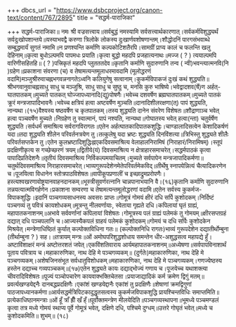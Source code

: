 +++
dbcs_url = "https://www.dsbcproject.org/canon-text/content/767/2895"
title = "सद्धर्म-पाराजिका"

+++
सद्धर्म-पाराजिका॥ नमः श्री वज्रसत्त्वाय॥सर्वबुद्धं नमस्यामि
सर्वसत्त्वार्थकारणात्।सर्वकर्मविशुद्ध्यर्थं
सर्वदुःखोपशान्तये॥यस्याभवद्वै करुणा
त्रिलोके लोकस्य दुःखार्णवशोषणान्तम्।शौद्धोदनिं पारगसंभवाब्धे
सम्बुद्धमार्यं सुगतं नमामि॥न प्रणश्यन्ति कर्माणि
कल्पकोटिशतैरपि।सामग्रीं प्राप्य
कालं च फलन्ति खलु देहिनाम्॥कृत्वा बुधोऽल्पमपि
पापमधः प्रयाति।कृत्वा बुद्धो महदपि
प्रजहात्यनाथः॥मज्ज ( ? ) त्ययाल्पमपि वारिणीसहितहि॥
( ? )पत्त्रिकृतं महदपि
प्लुतततदेव॥कृतानि कर्माणि
सुदारुणानि तन्व ( न्वी)भवन्त्यात्मनवि(नि )ग्रहेण॥प्रकाशना संवरणा
(च) व तेषामत्यन्तमूलाधरमावदामि (मूलोद्धरणं वदामि)मञ्जुश्रीरुवाचह्नभगवन्ननागतेऽध्वनि
कलियुगेषु सत्वानाम्।कुकर्मविपाकजं दुःखं
कथं शुद्ध्यति॥श्रीभगवानुवाचह्नसाधु साधु च मञ्जुश्रि, साधु साधु च सुष्ठु
च, मनसि कुरु भाषिष्ये।भवेद्वादशव(र्षे)ण अर्हत्-घातपातकम्॥मुच्यते पातकत्
घोज्जापध्यानादि(द्यु)पोषणैः।भवेच्च दशवर्षेण
ब्रह्मघातपातकम्॥मुच्यते पातकं क्रूरं
मन्त्रजापादिभावनैः।भवेच्च क्षत्रियं
हत्वा अष्टवर्षेण मुञ्चति॥दानादिशीलरक्षणा(त्) पापं शुद्ध्यति, नान्यथा।(१५)वैश्यस्य षष्ठवर्षेण
च कृतपातकम्।तस्य शुद्ध्यति
दानेन संवरेण विशेषतः॥शौद्राणाञ्च भवेत्
हत्वा पञ्चवर्षेण मुच्यते।निग्रहेण तु स्वात्मानं, पापं नश्यति, नान्यथा॥गोघातस्य भवेत्
हत्वा(न्ता) चतुर्वर्षेण शुद्ध्यति।सर्वधर्मं समाश्रित्य
सर्वरागविरागतः॥एतेन अर्हत्घातकादिपातकशुद्धिः।चाण्डालादिसत्वेन
केशादिकर्षणं यदा॥तदा शुद्ध्यति शीलेन
परिवर्तनत्रयेण तु।तत्कुलेषु यदा भ्रष्टः
शुद्ध्यति दिनविंशत्या॥त्रिभिस्तु शुद्ध्यते
शीलैः परिवर्तसप्तकेन तु।एतेन कुलभ्रष्टादिशुद्धिःह्नएकदिवसमाश्रित्य
वेलाहालनिरामिषं (निराहारं/निरामिषम्)।स्तूपं प्रदक्षिणीकृत्य
स गच्छेच्छरणं त्रयम्॥द्वितीये(यं) दिवसमाश्रित्य
न क्षेत्राहारसमाचरेत्।सद्धर्मपाठकं कृत्वा
पापादिप्रतिदेशनैः॥तृतीयं दिवसमाश्रित्य
निर्विकल्पमयाचितम्।मुच्यते सर्वपापेन
मन्त्रजापादिकर्मणा॥चतुर्थदिवसमाश्रित्य
निराहारसमाचरेत्।भाव्यगुरूपदेशेनमेतेपरिवर्तमेकविद्॥तीर्थेषु स्नापयेन्नित्यं
चैत्यादिकरणेन च।पूजयित्वा विधानेन
स्तोत्रपाठविशेषतः॥वापीकूपप्रणालीं
च इच्छाद्रुमप्ररोपणैः।हस्त्यश्वखरणावोष्ट्रयानवाहनदानकम्॥भूस्त्रीसुवर्णरत्नानि
चान्नपानाभयानि वै।(१६)कृतानि कर्माणि
सुदारुणानि तन्नयत्यात्मविगर्हणेन।प्रकाशना सम्वरणा
च तेषामत्यन्तमूलोद्धरणां वदामि॥एतेन सर्वस्य कुकर्मज-विपाकशुद्धिः।इदानिं पञ्चगव्यसाधनस्य
अवसरः प्राप्तः॥गोमूत्रं गोमयं
क्षीरं दधि सर्पि कुशोदकम्।निर्दिष्टं पञ्चगव्यं
तु पवित्रं कायशोधकम्॥मूत्रन्तु नीलवर्णायाः, स्वेताया गृह्यते
दधि।कपिलायां घृतं ग्राह्यं, महापातकनाशनम्॥अभावे सर्ववर्णानां
कपिलायां विशेषतः।गोमूत्रस्य पलं
ग्राह्यं पलेमकं तु गोमयम्॥क्षीरसप्तग्रहं
दद्यात् दधि पञ्चपलानि च।आज्यस्यैकपलं ग्राहयं
पलेमकं कुशोदकम्॥गोमयं च दधि सर्पिः
कुशोदकेन मिश्रयेत्।मन्त्रेणाधिष्ठितं
कुर्यात् कल्पोक्तविधिना गतः॥ (कल्पोक्तनिधि रागतः)भाव्यं गुरूपदेशेन
दद्यातीर्थोम्बुना (तीर्थाम्बुना ? ) सह।॥तत्रायम् मन्त्रः॥ओं अमोघपरिशुद्धशोधाय
समन्तेन धीर-अशुद्धसत्व महापद्ये हुँ।अष्टाविंशाक्षरं
मन्त्रं अष्टोत्तरशतं जपेत्।एकविंशतिवाराय आर्यमहापातकनाशनम्॥अध्येषणा॥सर्वपापविनाशार्थं
पूताय पवित्राय च।महाकारुणिका, नाथ देहि मे पञ्चगव्यकम्॥
(दुर्गतेः)महाकारुणिका, नाथ देहि मे पञ्चगव्यकम्।अशेषजिनसंभूत सर्वधातुविशोधकम्॥महाकारुणिका, नाथ देहि मे पञ्चगव्यकम्।गणज्येष्ठस्य हस्तेन
दद्याच्च गव्यपञ्चकम्॥(१७)एतेन शुद्ध्यते
कायः दद्याद्भोज्यं गणाय च।पूजयेच्च यथाशक्त्या
चीवरादिविशेषतः॥पूज्यं पञ्चोपचारेण
कायवाक्भक्तिचेतसा।प्रयाजाद्यादिकं
कर्म क्रमेण द्विगुं मतम्॥प्रवर्त्यखण्डयेद्दनैः
दानबद्धप्रदक्षिणैः।एकांशं खण्डयेद्दानैः
एकांशं तु प्रदक्षिणैः॥शेषाणां क्रमद्विगुणां
पाठजापध्यानकर्मणा॥आर्यसद्धर्मत्रिपिटकादुद्धृतसत्वस्य
कुकर्मजविपाकशुद्धि प्रायश्चिन्तविधिः समाप्तमिति॥प्रत्येकाधिष्ठानमन्त्राः॥ओं हूँ त्राँ ह्रीँ
खँ ह्ँ॥पूर्वोक्तमन्त्रेण
मीलयेदिति॥पञ्चगव्यस्थापना॥भूमध्ये पञ्चमण्डलं
कृत्वा तत्र मध्ये गोमयं स्थाप्य पूर्वे गोमूत्रं भवेत्, दक्षिणे दधि, पश्चिमे दुग्धम्॥उत्तरे गोघृतं भवेत्॥मध्ये च कुशोदकमिति॥
शुभम्॥
(१८)

